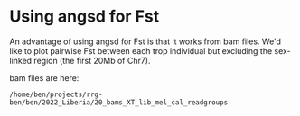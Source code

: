# Using angsd for Fst

An advantage of using angsd for Fst is that it works from bam files. We'd like to plot pairwise Fst between each trop individual but excluding the sex-linked region (the first 20Mb of Chr7).

bam files are here:
```
/home/ben/projects/rrg-ben/ben/2022_Liberia/20_bams_XT_lib_mel_cal_readgroups
```

